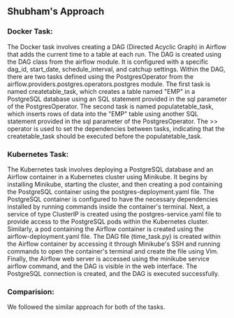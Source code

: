 ## Shubham's Approach

### Docker Task:

The Docker task involves creating a DAG (Directed Acyclic Graph) in Airflow that adds the current time to a table at each run.
The DAG is created using the DAG class from the airflow module. It is configured with a specific dag_id, start_date, schedule_interval, and catchup settings.
Within the DAG, there are two tasks defined using the PostgresOperator from the airflow.providers.postgres.operators.postgres module.
The first task is named createtable_task, which creates a table named "EMP" in a PostgreSQL database using an SQL statement provided in the sql parameter of the PostgresOperator.
The second task is named populatetable_task, which inserts rows of data into the "EMP" table using another SQL statement provided in the sql parameter of the PostgresOperator.
The >> operator is used to set the dependencies between tasks, indicating that the createtable_task should be executed before the populatetable_task.


### Kubernetes Task:

The Kubernetes task involves deploying a PostgreSQL database and an Airflow container in a Kubernetes cluster using Minikube.
It begins by installing Minikube, starting the cluster, and then creating a pod containing the PostgreSQL container using the postgres-deployment.yaml file.
The PostgreSQL container is configured to have the necessary dependencies installed by running commands inside the container's terminal.
Next, a service of type ClusterIP is created using the postgres-service.yaml file to provide access to the PostgreSQL pods within the Kubernetes cluster.
Similarly, a pod containing the Airflow container is created using the airflow-deployment.yaml file.
The DAG file (time_task.py) is created within the Airflow container by accessing it through Minikube's SSH and running commands to open the container's terminal and create the file using Vim.
Finally, the Airflow web server is accessed using the minikube service airflow command, and the DAG is visible in the web interface. The PostgreSQL connection is created, and the DAG is executed successfully.


### Comparision:

We followed the similar approach for both of the tasks.
